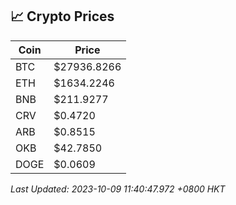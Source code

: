 ## 📈 Crypto Prices

| Coin | Price |
| ---- | ----- |
| BTC | $27936.8266 |
| ETH | $1634.2246 |
| BNB | $211.9277 |
| CRV | $0.4720 |
| ARB | $0.8515 |
| OKB | $42.7850 |
| DOGE | $0.0609 |

_Last Updated: 2023-10-09 11:40:47.972 +0800 HKT_